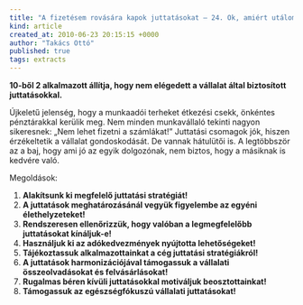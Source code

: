 ```yaml
---
title: "A fizetésem rovására kapok juttatásokat – 24. Ok, amiért utálom a főnököt"
kind: article
created_at: 2010-06-23 20:15:15 +0000
author: "Takács Ottó"
published: true
tags: extracts
---
```

__10-ből 2 alkalmazott állítja, hogy nem elégedett a vállalat által biztosított juttatásokkal.__

Újkeletű jelenség, hogy a munkaadói terheket étkezési csekk, önkéntes pénztárakkal kerülik meg. Nem minden munkavállaló tekinti nagyon sikeresnek: „Nem lehet fizetni a számlákat!”
Juttatási csomagok jók, hiszen érzékeltetik a vállalat gondoskodását. De vannak hátulütői is. A legtöbbször az a baj, hogy ami jó az egyik dolgozónak, nem biztos, hogy a másiknak is kedvére való.

Megoldások:

1.	__Alakítsunk ki megfelelő juttatási stratégiát!__
2.	__A juttatások meghatározásánál vegyük figyelembe az egyéni élethelyzeteket!__
3.	__Rendszeresen ellenőrizzük, hogy valóban a legmegfelelőbb juttatásokat kínáljuk-e!__
4.	__Használjuk ki az adókedvezmények nyújtotta lehetőségeket!__
5.	__Tájékoztassuk alkalmazottainkat a cég juttatási stratégiákról!__
6.	__A juttatások harmonizációjával támogassuk a vállalati összeolvadásokat és felvásárlásokat!__
7.	__Rugalmas béren kívüli juttatásokkal motiváljuk beosztottainkat!__
8.	__Támogassuk az egészségfókuszú vállalati juttatásokat!__


<div class='old-comments'></div>
